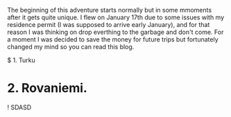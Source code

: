 The beginning of this adventure starts normally but in some mmoments after it gets quite unique.
I flew  on January 17th due to some issues with my residence permit (I was supposed to arrive early January), and for that reason I was thinking on drop everthing to the garbage and don't come. For a moment I was decided to save the money for future trips but fortunately changed my mind so you can read this blog.



$ 1. Turku
# 2. Rovaniemi.
! SDASD
